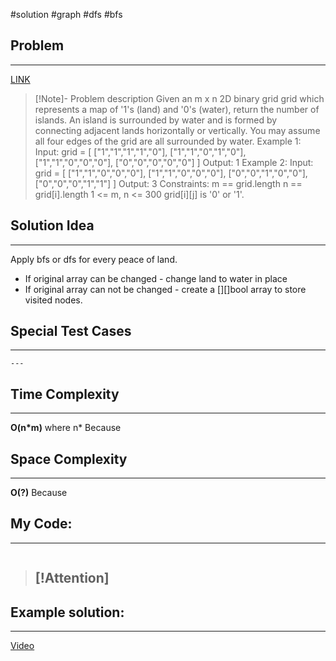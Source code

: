 #solution 
#graph
#dfs #bfs
## Problem
___
[LINK](https://leetcode.com/problems/number-of-islands/description/)

>[!Note]- Problem description
Given an m x n 2D binary grid grid which represents a map of '1's (land) and '0's (water), return the number of islands.
An island is surrounded by water and is formed by connecting adjacent lands horizontally or vertically. You may assume all four edges of the grid are all surrounded by water.
Example 1:
Input: grid = [
  ["1","1","1","1","0"],
  ["1","1","0","1","0"],
  ["1","1","0","0","0"],
  ["0","0","0","0","0"]
]
Output: 1
Example 2:
Input: grid = [
  ["1","1","0","0","0"],
  ["1","1","0","0","0"],
  ["0","0","1","0","0"],
  ["0","0","0","1","1"]
]
Output: 3
Constraints:
m == grid.length
n == grid[i].length
1 <= m, n <= 300
grid[i][j] is '0' or '1'.

## Solution Idea
___
Apply bfs or dfs for every peace of land. 
- If original array can be changed - change land to water in place
- If original array can not be changed - create a \[]\[]bool array to store visited nodes.


## Special Test Cases
___
```
---

```

## Time Complexity
___
**O(n\*m)** where n*
Because

## Space Complexity
___
**O(?)**
Because

## My Code:
___
```go


```

> [!Attention]
> - 


## Example solution:
___
[Video](VIDEO_LINK)

```go


```